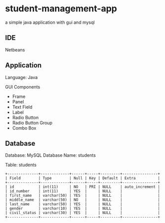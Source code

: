 # student-management-app
a simple java application with gui and mysql

## IDE

Netbeans

## Application

Language: Java

GUI Components
- Frame
- Panel
- Text Field
- Label
- Radio Button
- Radio Button Group
- Combo Box

## Database

Database: MySQL 
Database Name: students

Table: students
```
+--------------+-------------+------+-----+---------+----------------+
| Field        | Type        | Null | Key | Default | Extra          |
+--------------+-------------+------+-----+---------+----------------+
| id           | int(11)     | NO   | PRI | NULL    | auto_increment |
| id_number    | int(11)     | YES  |     | NULL    |                |
| first_name   | varchar(50) | YES  |     | NULL    |                |
| middle_name  | varchar(50) | NO   |     | NULL    |                |
| last_name    | varchar(50) | YES  |     | NULL    |                |
| gender       | varchar(10) | YES  |     | NULL    |                |
| civil_status | varchar(30) | YES  |     | NULL    |                |
+--------------+-------------+------+-----+---------+----------------+
```